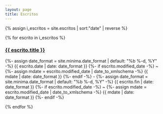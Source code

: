 ```yaml
---
layout: page
title: Escritos
---
```

{% assign i_escritos = site.escritos | sort:"date" | reverse %}

{% for escrito in i_escritos %}
  <h3><a href="{{ escrito.url }}">{{ escrito.title }}</a></h3><p class="post-meta"> {%- assign date_format = site.minima.date_format | default: "%b %-d, %Y" -%}
        <time class="dt-published" datetime="{{ escrito.date | date_to_xmlschema }}" itemprop="datePublished">
        {{ escrito.date | date: date_format }}
        </time>
        {%- if escrito.modified_date -%}
        ~ 
        {%- assign mdate = escrito.modified_date | date_to_xmlschema -%}
        <time class="dt-modified" datetime="{{ mdate }}" itemprop="dateModified">
            {{ mdate | date: date_format }}
        </time>
        {%- endif -%} - {%- assign date_format = site.minima.date_format | default: "%b %-d, %Y" -%}
        <time class="dt-published" datetime="{{ escrito.fin | date_to_xmlschema }}" itemprop="datePublished">
        {{ escrito.fin | date: date_format }}
        </time>
        {%- if escrito.modified_date -%}
        ~ 
        {%- assign mdate = escrito.modified_date | date_to_xmlschema -%}
        <time class="dt-modified" datetime="{{ mdate }}" itemprop="dateModified">
            {{ mdate | date: date_format }}
        </time>
        {%- endif -%}
  </p>
{% endfor %}